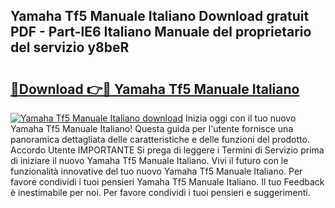 ## Yamaha Tf5 Manuale Italiano Download gratuit PDF - Part-lE6 Italiano Manuale del proprietario del servizio y8beR

# <h2><a href="http://dfcyzi.blite.top/?on=Yamaha+Tf5+Manuale+Italiano">🔗Download 👉🔴 Yamaha Tf5 Manuale Italiano</a></h2>

[![Yamaha Tf5 Manuale Italiano download](https://i.imgur.com/lujVjoI.png)](http://dfcyzi.blite.top/?on=Yamaha+Tf5+Manuale+Italiano)
Inizia oggi con il tuo nuovo Yamaha Tf5 Manuale Italiano! Questa guida per l'utente fornisce una panoramica dettagliata delle caratteristiche e delle funzioni del prodotto. Accordo Utente IMPORTANTE Si prega di leggere i Termini di Servizio prima di iniziare il nuovo Yamaha Tf5 Manuale Italiano. Vivi il futuro con le funzionalità innovative del tuo nuovo Yamaha Tf5 Manuale Italiano. Per favore condividi i tuoi pensieri Yamaha Tf5 Manuale Italiano. Il tuo Feedback è inestimabile per noi. Per favore condividi i tuoi pensieri e suggerimenti.
